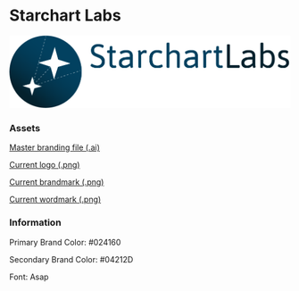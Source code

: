# Starchart Labs

![Current Starchart Labs logo](logo.png)

### Assets
[Master branding file (.ai)](branding.ai)

[Current logo (.png)](logo.png)

[Current brandmark (.png)](brandmark.png)

[Current wordmark (.png)](wordmark.png)

### Information
Primary Brand Color: #024160

Secondary Brand Color: #04212D

Font: Asap

